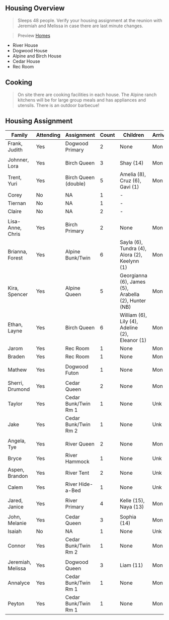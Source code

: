 ## Housing Overview
> Sleeps 48 people. Verify your housing assignment at the reunion with Jeremiah and Melissa in case there are last minute changes.
 
> Preview [Homes](https://www.coramranch.com/vacation-home)
- River House
- Dogwood House
- Alpine and Birch House
- Cedar House
- Rec Room

## Cooking
> On site there are cooking facilities in each house. The Alpine ranch kitchens will be for large group meals and has appliances and utensils. There is an outdoor barbecue!


## Housing Assignment

| Family | Attending | Assignment | Count | Children | Arrive | Depart
| --- | --- | --- | --- | --- | --- | --- |
| Frank, Judith | Yes | Dogwood Primary | 2 | None | Mon | Sat |
| | | | | |
| Johnner, Lora | Yes | Birch Queen | 3 | Shay (14) | Mon | Sat |
| Trent, Yuri | Yes | Birch Queen (double) | 5 | Amelia (8), Cruz (6), Gavi (1) | Mon | Sat |
| Corey | No | NA | 1 | - |  |  |
| Tiernan | No | NA | 1 | - |  |  |
| Claire | No | NA | 2 | - |  |  |
| | | | | |
|Lisa-Anne, Chris | Yes | Birch Primary | 2 | None | Mon | Sat |
|Brianna, Forest | Yes | Alpine Bunk/Twin | 6 | Sayla (6), Tundra (4), Alora (2), Keelynn (1) | Mon | Sat |
|Kira, Spencer | Yes | Alpine Queen | 5 | Georgianna (6), James (5), Arabella (2), Hunter (NB) | Mon | Sat |
|Ethan, Layne | Yes | Birch Queen | 6 | William (6), Lily (4), Adeline (2), Eleanor (1) | Mon | Sat |
| Jarom | Yes | Rec Room | 1 | None | Mon | Sat |
| Braden | Yes | Rec Room | 1 | None | Mon | Sat |
| | | | | |
| Mathew | Yes | Dogwood Futon | 1 | None | Mon | Sat |
| | | | | |
| Sherri, Drumond | Yes | Cedar Queen | 2 | None | Mon | Sat |
| Taylor | Yes | Cedar Bunk/Twin Rm 1 | 1 | None | Unk | Unk |
| Jake | Yes | Cedar Bunk/Twin Rm 2 | 1 | None | Unk | Unk |
| | | | | |
| Angela, Tye | Yes | River Queen | 2 | None | Mon | Sat |
| Bryce | Yes | River Hammock | 1 | None | Unk | Unk |
| Aspen, Brandon | Yes | River Tent | 2 | None | Unk | Unk |
| Calem | Yes | River Hide-a-Bed | 1 | None | Unk | Unk |
| | | | | |
| Jared, Janice | Yes | River Primary | 4 | Kelle (15), Naya (13) | Mon | Sat |
| | | | | |
| John, Melanie | Yes | Cedar Queen | 3 | Sophia (14) | Mon | Sat |
| Isaiah | No | NA | 1 | None | Unk | Unk |
| Connor | Yes | Cedar Bunk/Twin Rm 2 | 1 | None | Mon | Sat |
| | | | | |
| Jeremiah, Melissa | Yes | Dogwood Queen | 3 | Liam (11) | Mon | Sat |
| Annalyce | Yes | Cedar Bunk/Twin Rm 1 | 1 | None | Mon | Sat |
| Peyton | Yes | Cedar Bunk/Twin Rm 1 | 1 | None | Mon | Sat |
